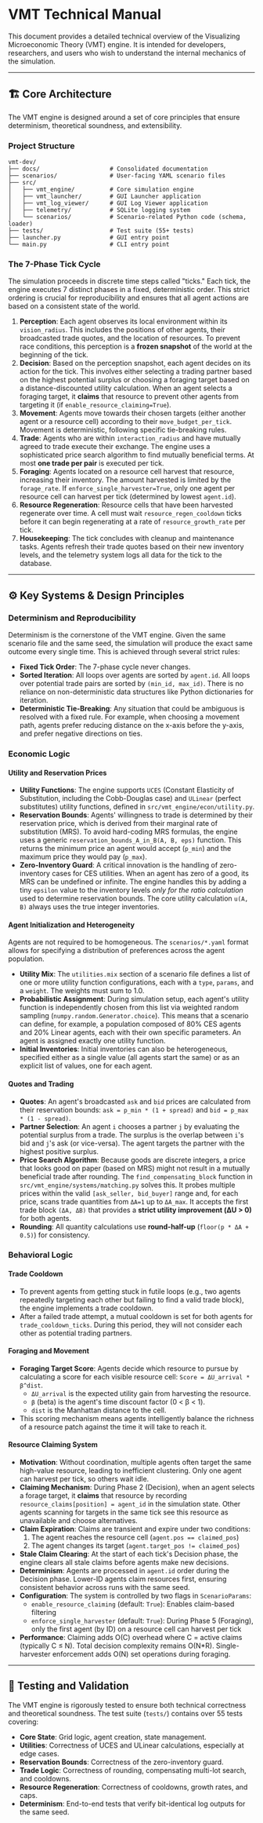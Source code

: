 # VMT Technical Manual

This document provides a detailed technical overview of the Visualizing Microeconomic Theory (VMT) engine. It is intended for developers, researchers, and users who wish to understand the internal mechanics of the simulation.

---

## 🏗️ Core Architecture

The VMT engine is designed around a set of core principles that ensure determinism, theoretical soundness, and extensibility.

### Project Structure

```
vmt-dev/
├── docs/                    # Consolidated documentation
├── scenarios/               # User-facing YAML scenario files
├── src/
│   ├── vmt_engine/          # Core simulation engine
│   ├── vmt_launcher/        # GUI Launcher application
│   ├── vmt_log_viewer/      # GUI Log Viewer application
│   ├── telemetry/           # SQLite logging system
│   └── scenarios/           # Scenario-related Python code (schema, loader)
├── tests/                   # Test suite (55+ tests)
├── launcher.py              # GUI entry point
└── main.py                  # CLI entry point
```

### The 7-Phase Tick Cycle

The simulation proceeds in discrete time steps called "ticks." Each tick, the engine executes 7 distinct phases in a fixed, deterministic order. This strict ordering is crucial for reproducibility and ensures that all agent actions are based on a consistent state of the world.

1.  **Perception**: Each agent observes its local environment within its `vision_radius`. This includes the positions of other agents, their broadcasted trade quotes, and the location of resources. To prevent race conditions, this perception is a **frozen snapshot** of the world at the beginning of the tick.
2.  **Decision**: Based on the perception snapshot, each agent decides on its action for the tick. This involves either selecting a trading partner based on the highest potential surplus or choosing a foraging target based on a distance-discounted utility calculation. When an agent selects a foraging target, it **claims** that resource to prevent other agents from targeting it (if `enable_resource_claiming=True`).
3.  **Movement**: Agents move towards their chosen targets (either another agent or a resource cell) according to their `move_budget_per_tick`. Movement is deterministic, following specific tie-breaking rules.
4.  **Trade**: Agents who are within `interaction_radius` and have mutually agreed to trade execute their exchange. The engine uses a sophisticated price search algorithm to find mutually beneficial terms. At most **one trade per pair** is executed per tick.
5.  **Foraging**: Agents located on a resource cell harvest that resource, increasing their inventory. The amount harvested is limited by the `forage_rate`. If `enforce_single_harvester=True`, only one agent per resource cell can harvest per tick (determined by lowest `agent.id`).
6.  **Resource Regeneration**: Resource cells that have been harvested regenerate over time. A cell must wait `resource_regen_cooldown` ticks before it can begin regenerating at a rate of `resource_growth_rate` per tick.
7.  **Housekeeping**: The tick concludes with cleanup and maintenance tasks. Agents refresh their trade quotes based on their new inventory levels, and the telemetry system logs all data for the tick to the database.

---

## ⚙️ Key Systems & Design Principles

### Determinism and Reproducibility

Determinism is the cornerstone of the VMT engine. Given the same scenario file and the same seed, the simulation will produce the exact same outcome every single time. This is achieved through several strict rules:

-   **Fixed Tick Order**: The 7-phase cycle never changes.
-   **Sorted Iteration**: All loops over agents are sorted by `agent.id`. All loops over potential trade pairs are sorted by `(min_id, max_id)`. There is no reliance on non-deterministic data structures like Python dictionaries for iteration.
-   **Deterministic Tie-Breaking**: Any situation that could be ambiguous is resolved with a fixed rule. For example, when choosing a movement path, agents prefer reducing distance on the x-axis before the y-axis, and prefer negative directions on ties.

### Economic Logic

#### Utility and Reservation Prices
-   **Utility Functions**: The engine supports `UCES` (Constant Elasticity of Substitution, including the Cobb-Douglas case) and `ULinear` (perfect substitutes) utility functions, defined in `src/vmt_engine/econ/utility.py`.
-   **Reservation Bounds**: Agents' willingness to trade is determined by their reservation price, which is derived from their marginal rate of substitution (MRS). To avoid hard-coding MRS formulas, the engine uses a generic `reservation_bounds_A_in_B(A, B, eps)` function. This returns the minimum price an agent would accept (`p_min`) and the maximum price they would pay (`p_max`).
-   **Zero-Inventory Guard**: A critical innovation is the handling of zero-inventory cases for CES utilities. When an agent has zero of a good, its MRS can be undefined or infinite. The engine handles this by adding a tiny `epsilon` value to the inventory levels *only for the ratio calculation* used to determine reservation bounds. The core utility calculation `u(A, B)` always uses the true integer inventories.

#### Agent Initialization and Heterogeneity
Agents are not required to be homogeneous. The `scenarios/*.yaml` format allows for specifying a distribution of preferences across the agent population.

-   **Utility Mix**: The `utilities.mix` section of a scenario file defines a list of one or more utility function configurations, each with a `type`, `params`, and a `weight`. The weights must sum to 1.0.
-   **Probabilistic Assignment**: During simulation setup, each agent's utility function is independently chosen from this list via weighted random sampling (`numpy.random.Generator.choice`). This means that a scenario can define, for example, a population composed of 80% CES agents and 20% Linear agents, each with their own specific parameters. An agent is assigned exactly one utility function.
-   **Initial Inventories**: Initial inventories can also be heterogeneous, specified either as a single value (all agents start the same) or as an explicit list of values, one for each agent.
    
#### Quotes and Trading
-   **Quotes**: An agent's broadcasted `ask` and `bid` prices are calculated from their reservation bounds: `ask = p_min * (1 + spread)` and `bid = p_max * (1 - spread)`.
-   **Partner Selection**: An agent `i` chooses a partner `j` by evaluating the potential surplus from a trade. The surplus is the overlap between `i`'s bid and `j`'s ask (or vice-versa). The agent targets the partner with the highest positive surplus.
-   **Price Search Algorithm**: Because goods are discrete integers, a price that looks good on paper (based on MRS) might not result in a mutually beneficial trade after rounding. The `find_compensating_block` function in `src/vmt_engine/systems/matching.py` solves this. It probes multiple prices within the valid `[ask_seller, bid_buyer]` range and, for each price, scans trade quantities from `ΔA=1` up to `ΔA_max`. It accepts the first trade block `(ΔA, ΔB)` that provides a **strict utility improvement (ΔU > 0)** for both agents.
-   **Rounding**: All quantity calculations use **round-half-up** (`floor(p * ΔA + 0.5)`) for consistency.

### Behavioral Logic

#### Trade Cooldown
-   To prevent agents from getting stuck in futile loops (e.g., two agents repeatedly targeting each other but failing to find a valid trade block), the engine implements a trade cooldown.
-   After a failed trade attempt, a mutual cooldown is set for both agents for `trade_cooldown_ticks`. During this period, they will not consider each other as potential trading partners.

#### Foraging and Movement
-   **Foraging Target Score**: Agents decide which resource to pursue by calculating a score for each visible resource cell: `Score = ΔU_arrival * β^dist`.
    -   `ΔU_arrival` is the expected utility gain from harvesting the resource.
    -   `β` (beta) is the agent's time discount factor (0 < β < 1).
    -   `dist` is the Manhattan distance to the cell.
-   This scoring mechanism means agents intelligently balance the richness of a resource patch against the time it will take to reach it.

#### Resource Claiming System
-   **Motivation**: Without coordination, multiple agents often target the same high-value resource, leading to inefficient clustering. Only one agent can harvest per tick, so others wait idle.
-   **Claiming Mechanism**: During Phase 2 (Decision), when an agent selects a forage target, it **claims** that resource by recording `resource_claims[position] = agent_id` in the simulation state. Other agents scanning for targets in the same tick see this resource as unavailable and choose alternatives.
-   **Claim Expiration**: Claims are transient and expire under two conditions:
    1. The agent reaches the resource cell (`agent.pos == claimed_pos`)
    2. The agent changes its target (`agent.target_pos != claimed_pos`)
-   **Stale Claim Clearing**: At the start of each tick's Decision phase, the engine clears all stale claims before agents make new decisions.
-   **Determinism**: Agents are processed in `agent.id` order during the Decision phase. Lower-ID agents claim resources first, ensuring consistent behavior across runs with the same seed.
-   **Configuration**: The system is controlled by two flags in `ScenarioParams`:
    -   `enable_resource_claiming` (default: `True`): Enables claim-based filtering
    -   `enforce_single_harvester` (default: `True`): During Phase 5 (Foraging), only the first agent (by ID) on a resource cell can harvest per tick
-   **Performance**: Claiming adds O(C) overhead where C = active claims (typically C ≤ N). Total decision complexity remains O(N*R). Single-harvester enforcement adds O(N) set operations during foraging.

---

## 🔬 Testing and Validation

The VMT engine is rigorously tested to ensure both technical correctness and theoretical soundness. The test suite (`tests/`) contains over 55 tests covering:
-   **Core State**: Grid logic, agent creation, state management.
-   **Utilities**: Correctness of UCES and ULinear calculations, especially at edge cases.
-   **Reservation Bounds**: Correctness of the zero-inventory guard.
-   **Trade Logic**: Correctness of rounding, compensating multi-lot search, and cooldowns.
-   **Resource Regeneration**: Correctness of cooldowns, growth rates, and caps.
-   **Determinism**: End-to-end tests that verify bit-identical log outputs for the same seed.

